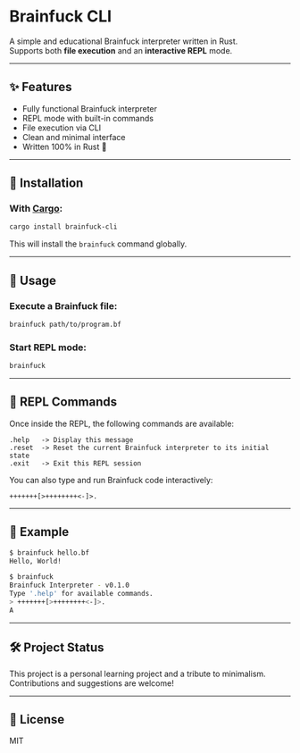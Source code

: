 # Brainfuck CLI

A simple and educational Brainfuck interpreter written in Rust.  
Supports both **file execution** and an **interactive REPL** mode.

---

## ✨ Features

- Fully functional Brainfuck interpreter
- REPL mode with built-in commands
- File execution via CLI
- Clean and minimal interface
- Written 100% in Rust 🦀

---

## 🚀 Installation

### With [Cargo](https://www.rust-lang.org/tools/install):

```bash
cargo install brainfuck-cli
```

This will install the `brainfuck` command globally.

---

## 🧠 Usage

### Execute a Brainfuck file:

```bash
brainfuck path/to/program.bf
```

### Start REPL mode:

```bash
brainfuck
```

---

## 💬 REPL Commands

Once inside the REPL, the following commands are available:

```
.help   -> Display this message
.reset  -> Reset the current Brainfuck interpreter to its initial state
.exit   -> Exit this REPL session
```

You can also type and run Brainfuck code interactively:

```bf
+++++++[>++++++++<-]>.
```

---

## 📄 Example

```bash
$ brainfuck hello.bf
Hello, World!
```

```bash
$ brainfuck
Brainfuck Interpreter - v0.1.0
Type '.help' for available commands.
> +++++++[>++++++++<-]>.
A
```

---

## 🛠️ Project Status

This project is a personal learning project and a tribute to minimalism.  
Contributions and suggestions are welcome!

---

## 📜 License

MIT
